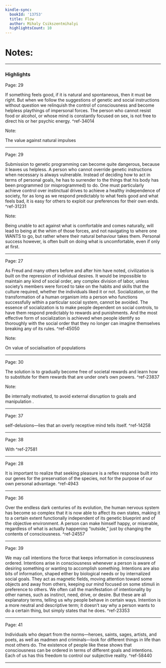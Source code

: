 ```yaml
---
kindle-sync:
  bookId: '13753'
  title: Flow
  author: Mihaly Csikszentmihalyi
  highlightsCount: 10
---
```

# Notes:

---

### Highlights
Page: 29

If something feels good, if it is natural and spontaneous, then it must be right. But when we follow the suggestions of genetic and social instructions without question we relinquish the control of consciousness and become helpless playthings of impersonal forces. The person who cannot resist food or alcohol, or whose mind is constantly focused on sex, is not free to direct his or her psychic energy. ^ref-34014

Note:

The value against natural impulses


---
Page: 29

Submission to genetic programming can become quite dangerous, because it leaves us helpless. A person who cannot override genetic instructions when necessary is always vulnerable. Instead of deciding how to act in terms of personal goals, he has to surrender to the things that his body has been programmed (or misprogrammed) to do. One must particularly achieve control over instinctual drives to achieve a healthy independence of society, for as long as we respond predictably to what feels good and what feels bad, it is easy for others to exploit our preferences for their own ends. ^ref-31231

Note:

Being unable to act against what is comfortable and comes naturally, will lead to being at the whim of those forces, and not navigating to where one WANTS to go, but rather where their natural behaviour takes them.
Personal success however, is often built on doing what is uncomfortable, even if only at first.


---
Page: 27

As Freud and many others before and after him have noted, civilization is built on the repression of individual desires. It would be impossible to maintain any kind of social order, any complex division of labor, unless society’s members were forced to take on the habits and skills that the culture required, whether the individuals liked it or not. Socialization, or the transformation of a human organism into a person who functions successfully within a particular social system, cannot be avoided. The essence of socialization is to make people dependent on social controls, to have them respond predictably to rewards and punishments. And the most effective form of socialization is achieved when people identify so thoroughly with the social order that they no longer can imagine themselves breaking any of its rules. ^ref-45050

Note:

On value of socialisation of populations


---
Page: 30

The solution is to gradually become free of societal rewards and learn how to substitute for them rewards that are under one’s own powers. ^ref-23837

Note:

Be internally motivated, to avoid external disruption to goals and manipulation .


---
Page: 37

self-delusions—lies that an overly receptive mind tells itself. ^ref-14258

---
Page: 38

With ^ref-27581

---
Page: 28

It is important to realize that seeking pleasure is a reflex response built into our genes for the preservation of the species, not for the purpose of our own personal advantage. ^ref-4943

---
Page: 36

Over the endless dark centuries of its evolution, the human nervous system has become so complex that it is now able to affect its own states, making it to a certain extent functionally independent of its genetic blueprint and of the objective environment. A person can make himself happy, or miserable, regardless of what is actually happening “outside,” just by changing the contents of consciousness. ^ref-24557

---
Page: 39

We may call intentions the force that keeps information in consciousness ordered. Intentions arise in consciousness whenever a person is aware of desiring something or wanting to accomplish something. Intentions are also bits of information, shaped either by biological needs or by internalized social goals. They act as magnetic fields, moving attention toward some objects and away from others, keeping our mind focused on some stimuli in preference to others. We often call the manifestation of intentionality by other names, such as instinct, need, drive, or desire. But these are all explanatory terms, telling us why people behave in certain ways. Intention is a more neutral and descriptive term; it doesn’t say why a person wants to do a certain thing, but simply states that he does. ^ref-23353

---
Page: 41

Individuals who depart from the norms—heroes, saints, sages, artists, and poets, as well as madmen and criminals—look for different things in life than most others do. The existence of people like these shows that consciousness can be ordered in terms of different goals and intentions. Each of us has this freedom to control our subjective reality. ^ref-58440

---
